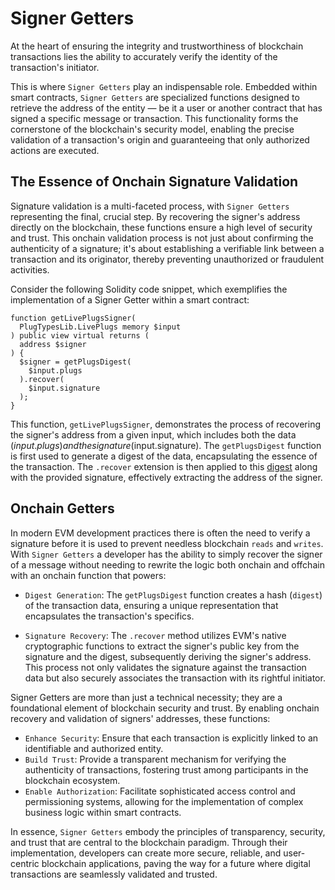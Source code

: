 # Signer Getters

At the heart of ensuring the integrity and trustworthiness of blockchain transactions lies the ability to accurately verify the identity of the transaction's initiator.

This is where `Signer Getters` play an indispensable role. Embedded within smart contracts, `Signer Getters` are specialized functions designed to retrieve the address of the entity — be it a user or another contract that has signed a specific message or transaction. This functionality forms the cornerstone of the blockchain's security model, enabling the precise validation of a transaction's origin and guaranteeing that only authorized actions are executed.

## The Essence of Onchain Signature Validation

Signature validation is a multi-faceted process, with `Signer Getters` representing the final, crucial step. By recovering the signer's address directly on the blockchain, these functions ensure a high level of security and trust. This onchain validation process is not just about confirming the authenticity of a signature; it's about establishing a verifiable link between a transaction and its originator, thereby preventing unauthorized or fraudulent activities.

Consider the following Solidity code snippet, which exemplifies the implementation of a Signer Getter within a smart contract:

```solidity
function getLivePlugsSigner(
  PlugTypesLib.LivePlugs memory $input
) public view virtual returns (
  address $signer
) {
  $signer = getPlugsDigest(
    $input.plugs
  ).recover(
    $input.signature
  );
}
```

This function, `getLivePlugsSigner`, demonstrates the process of recovering the signer's address from a given input, which includes both the data ($input.plugs) and the signature ($input.signature). The `getPlugsDigest` function is first used to generate a digest of the data, encapsulating the essence of the transaction. The `.recover` extension is then applied to this [digest](/decoders/digest-getters) along with the provided signature, effectively extracting the address of the signer.

## Onchain Getters

In modern EVM development practices there is often the need to verify a signature before it is used to prevent needless blockchain `reads` and `writes`. With `Signer Getters` a developer has the ability to simply recover the signer of a message without needing to rewrite the logic both onchain and offchain with an onchain function that powers:

- `Digest Generation`: The `getPlugsDigest` function creates a hash (`digest`) of the transaction data, ensuring a unique representation that encapsulates the transaction's specifics.

- `Signature Recovery`: The `.recover` method utilizes EVM's native cryptographic functions to extract the signer's public key from the signature and the digest, subsequently deriving the signer's address. This process not only validates the signature against the transaction data but also securely associates the transaction with its rightful initiator.

Signer Getters are more than just a technical necessity; they are a foundational element of blockchain security and trust. By enabling onchain recovery and validation of signers' addresses, these functions:

- `Enhance Security`: Ensure that each transaction is explicitly linked to an identifiable and authorized entity.
- `Build Trust`: Provide a transparent mechanism for verifying the authenticity of transactions, fostering trust among participants in the blockchain ecosystem.
- `Enable Authorization`: Facilitate sophisticated access control and permissioning systems, allowing for the implementation of complex business logic within smart contracts.

In essence, `Signer Getters` embody the principles of transparency, security, and trust that are central to the blockchain paradigm. Through their implementation, developers can create more secure, reliable, and user-centric blockchain applications, paving the way for a future where digital transactions are seamlessly validated and trusted.
